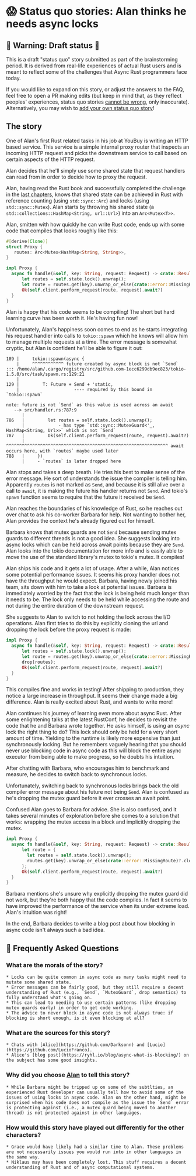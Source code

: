 # 😱 Status quo stories: Alan thinks he needs async locks

## 🚧 Warning: Draft status 🚧

This is a draft "status quo" story submitted as part of the brainstorming period. It is derived from real-life experiences of actual Rust users and is meant to reflect some of the challenges that Async Rust programmers face today.

If you would like to expand on this story, or adjust the answers to the FAQ, feel free to open a PR making edits (but keep in mind that, as they reflect peoples' experiences, status quo stories [cannot be wrong], only inaccurate). Alternatively, you may wish to [add your own status quo story][htvsq]!

## The story

One of Alan's first Rust related tasks in his job at YouBuy is writing an HTTP based service. This service is a simple internal proxy router that inspects an incoming HTTP request and picks the downstream service to call based on certain aspects of the HTTP request.

Alan decides that he'll simply use some shared state that request handlers can read from in order to decide how to proxy the request.

Alan, having read the Rust book and successfully completed the challenge in the [last chapters](https://doc.rust-lang.org/book/ch20-02-multithreaded.html), knows that shared state can be achieved in Rust with reference counting (using `std::sync::Arc`) and locks (using `std::sync::Mutex`). Alan starts by throwing his shared state (a `std::collections::HashMap<String, url::Url>`) into an `Arc<Mutex<T>>`.

Alan, smitten with how quickly he can write Rust code, ends up with some code that compiles that looks roughly like this:

```rust 
#[derive(Clone)]
struct Proxy {
   routes: Arc<Mutex<HashMap<String, String>>,
}

impl Proxy {
  async fn handle(&self, key: String, request: Request) -> crate::Result<Response> {
      let routes = self.state.lock().unwrap();
      let route = routes.get(key).unwrap_or_else(crate::error::MissingRoute)?;
      Ok(self.client.perform_request(route, request).await?)
  }
}
```

Alan is happy that his code seems to be compiling! The short but hard learning curve has been worth it. He's having fun now!

Unfortunately, Alan's happiness soon comes to end as he starts integrating his request handler into calls to `tokio::spawn` which he knows will allow him to manage multiple requests at a time. The error message is somewhat cryptic, but Alan is confident he'll be able to figure it out:

```
189 |     tokio::spawn(async {
    |     ^^^^^^^^^^^^ future created by async block is not `Send`
::: /home/alan/.cargo/registry/src/github.com-1ecc6299db9ec823/tokio-1.5.0/src/task/spawn.rs:129:21
    |
129 |         T: Future + Send + 'static,
    |                     ---- required by this bound in `tokio::spawn`

note: future is not `Send` as this value is used across an await
   --> src/handler.rs:787:9
      |
786   |         let routes = self.state.lock().unwrap();
      |             - has type `std::sync::MutexGuard<'_, HashMap<String, Url>>` which is not `Send`
787   |         Ok(self.client.perform_request(route, request).await?)
      |         ^^^^^^^^^^^^^^^^^^^^^^^^^^^^^^^^^^^^^^^^^^^^^^^^^^^^^^^^^^^^^^ await occurs here, with `routes` maybe used later
788   |     })
      |     - `routes` is later dropped here
```

Alan stops and takes a deep breath. He tries his best to make sense of the error message. He sort of understands the issue the compiler is telling him. Apparently `routes` is not marked as `Send`, and because it is still alive over a call to `await`, it is making the future his handler returns not `Send`. And tokio's `spawn` function seems to require that the future it received be `Send`. 

Alan reaches the boundaries of his knowledge of Rust, so he reaches out over chat to ask his co-worker Barbara for help. Not wanting to bother her, Alan provides the context he's already figured out for himself.

Barbara knows that mutex guards are not `Send` because sending mutex guards to different threads is not a good idea. She suggests looking into async locks which can be held across await points because they are `Send`. Alan looks into the tokio documentation for more info and is easily able to move the use of the standard library's mutex to tokio's mutex. It compiles!

Alan ships his code and it gets a lot of usage. After a while, Alan notices some potential performance issues. It seems his proxy handler does not have the throughput he would expect. Barbara, having newly joined his team, sits down with him to take a look at potential issues. Barbara is immediately worried by the fact that the lock is being held much longer than it needs to be. The lock only needs to be held while accessing the route and not during the entire duration of the downstream request.

She suggests to Alan to switch to not holding the lock across the I/O operations. Alan first tries to do this by explicitly cloning the url and dropping the lock before the proxy request is made:

```rust
impl Proxy {
  async fn handle(&self, key: String, request: Request) -> crate::Result<Response> {
      let routes = self.state.lock().unwrap();
      let route = routes.get(key).unwrap_or_else(crate::error::MissingRoute)?.clone();
      drop(routes);
      Ok(self.client.perform_request(route, request).await?)
  }
}
```

This compiles fine and works in testing! After shipping to production, they notice a large increase in throughput. It seems their change made a big difference. Alan is really excited about Rust, and wants to write more!

Alan continues his journey of learning even more about async Rust. After some enlightening talks at the latest RustConf, he decides to revisit the code that he and Barbara wrote together. He asks himself, is using an *async* lock the right thing to do? This lock should only be held for a very short amount of time. Yielding to the runtime is likely more expensive than just synchronously locking. But he remembers vaguely hearing that you should never use blocking code in async code as this will block the entire async executor from being able to make progress, so he doubts his intuition.

After chatting with Barbara, who encourages him to benchmark and measure, he decides to switch back to synchronous locks. 

Unfortunately, switching back to synchronous locks brings back the old compiler error message about his future not being `Send`. Alan is confused as he's dropping the mutex guard before it ever crosses an await point.

Confused Alan goes to Barbara for advice. She is also confused, and it takes several minutes of exploration before she comes to a solution that works: wrapping the mutex access in a block and implicitly dropping the mutex.

```rust
impl Proxy {
  async fn handle(&self, key: String, request: Request) -> crate::Result<Response> {
      let route = {
        let routes = self.state.lock().unwrap();
        routes.get(key).unwrap_or_else(crate::error::MissingRoute)?.clone()
      };
      Ok(self.client.perform_request(route, request).await?)
  }
}
```

Barbara mentions she's unsure why explicitly dropping the mutex guard did not work, but they're both happy that the code compiles. In fact it seems to have improved the performance of the service when its under extreme load. Alan's intuition was right!

In the end, Barbara decides to write a blog post about how blocking in async code isn't always such a bad idea. 

## 🤔 Frequently Asked Questions

### **What are the morals of the story?**
    * Locks can be quite common in async code as many tasks might need to mutate some shared state.
    * Error messages can be fairly good, but they still require a decent understanding of Rust (e.g., `Send`, `MutexGuard`, drop semantics) to fully understand what's going on.
    * This can lead to needing to use certain patterns (like dropping mutex guards early) in order to get code working.
    * The advice to never block in async code is not always true: if blocking is short enough, is it even blocking at all?
### **What are the sources for this story?**
    * Chats with [Alice](https://github.com/Darksonn) and [Lucio](https://github.com/LucioFranco).
    * Alice's [blog post](https://ryhl.io/blog/async-what-is-blocking/) on the subject has some good insights.
### **Why did you choose [Alan](../characters/alan.md) to tell this story?**
    * While Barbara might be tripped up on some of the subtlties, an experienced Rust developer can usually tell how to avoid some of the issues of using locks in async code. Alan on the other hand, might be surprised when his code does not compile as the issue the `Send` error is protecting against (i.e., a mutex guard being moved to another thread) is not protected against in other languages.
### **How would this story have played out differently for the other characters?**
    * Grace would have likely had a similar time to Alan. These problems are not necessarily issues you would run into in other languages in the same way.
    * Niklaus may have been completely lost. This stuff requires a decent understanding of Rust and of async computational systems.

[character]: ../characters.md
[status quo stories]: ./status_quo.md
[Alan]: ../characters/alan.md
[Grace]: ../characters/grace.md
[Niklaus]: ../characters/niklaus.md
[Barbara]: ../characters/barbara.md
[htvsq]: ../how_to_vision/status_quo.md
[cannot be wrong]: ../how_to_vision/comment.md#comment-to-understand-or-improve-not-to-negate-or-dissuade
